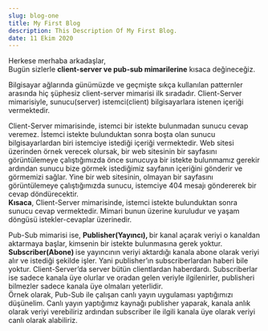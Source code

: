 ```yaml
---
slug: blog-one
title: My First Blog
description: This Description Of My First Blog.
date: 11 Ekim 2020
---
```



<p id="34f1" class="gy gz fg ha b hb hc hd he hf hg hh hi hj hk hl hm hn ho hp hq hr cu cz" data-selectable-paragraph="">Herkese merhaba arkadaşlar,<br>Bugün sizlerle <strong class="ha ch">client-server ve pub-sub mimarilerine</strong> kısaca değineceğiz.</p>

<p id="a182" class="gy gz fg ha b hb hs hc hd he ht hf hg hh hu hi hj hk hv hl hm hn hw ho hp hr cu cz" data-selectable-paragraph="">Bilgisayar ağlarında günümüzde ve geçmişte sıkça kullanılan patternler arasında hiç şüphesiz client-server mimarisi ilk sıradadır. Client-Server mimarisiyle, sunucu(server) istemci(client) bilgisayarlara istenen içeriği vermektedir.</p>

<p id="44f8" class="gy gz fg ha b hb hs hc hd he ht hf hg hh hu hi hj hk hv hl hm hn hw ho hp hr cu cz" data-selectable-paragraph="">Client-Server mimarisinde, istemci bir istekte bulunmadan sunucu c<span id="rmm"><span id="rmm"><span id="rmm"><span id="rmm"><span id="rmm"><span id="rmm"><span id="rmm"><span id="rmm">e</span></span></span></span></span></span></span></span>vap veremez. İstemci istekte bulunduktan sonra boşta olan sunucu bilgisayarlardan biri istemciye istediği içeriği vermektedir. Web sitesi üzerinden örnek verecek olursak, bir web sitesinin bir sayfasını görüntülemeye çalıştığımızda önce sunucuya bir istekte bulunmamız gerekir ardından sunucu bize görmek istediğimiz sayfanın içeriğini gönderir ve görmemizi sağlar. Yine bir web sitesinin, olmayan bir sayfasını görüntülemeye çalıştığımızda sunucu, istemciye 404 mesajı göndererek bir cevap döndürecektir. <br><strong class="ha ch">Kısaca</strong>, Client-Server mimarisinde, istemci istekte bulunduktan sonra sunucu cevap vermektedir. Mimari bunun üzerine kuruludur ve yaşam döngüsü istekler-cevaplar üzerinedir.</p>

<p id="9e5f" class="gy gz fg ha b hb hs hc hd he ht hf hg hh hu hi hj hk hv hl hm hn hw ho hp hr cu cz" data-selectable-paragraph="">Pub-Sub mimarisi ise, <strong class="ha ch">Publisher(Yayıncı), </strong>bir kanal açarak veriyi o kanaldan aktarmaya başlar, kimsenin bir istekte bulunmasına gerek yoktur. <strong class="ha ch">Subscriber(Abone) </strong>ise yayıncının veriyi aktardığı kanala abone olarak veriyi alır ve istediği şekilde işler. Yani publisher’ın subscriberlardan haberi bile yoktur. Client-Server’da server bütün clientlardan haberdardı. Subscriberlar ise sadece kanala üye olurlar ve oradan gelen veriyle ilgilenirler, publisheri bilmezler sadece kanala üye olmaları yeterlidir.<br>Örnek olarak, Pub-Sub ile çalışan canlı yayın uygulaması yaptığımızı düşünelim. Canlı yayın yaptığımız kaynağı publisher yaparak, kanala anlık olarak veriyi verebiliriz ardından subscriber ile ilgili kanala üye olarak veriyi canlı olarak alabiliriz.</p>